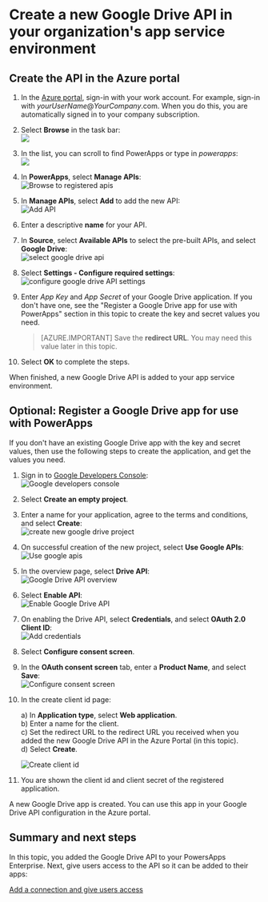 <properties
    pageTitle="Add the Google Drive API to PowerApps Enterprise | Microsoft Azure"
    description="Create or configure a new Google Drive API in your organization's app service environment"
    services=""
    suite="powerapps"
    documentationCenter="" 
    authors="rajeshramabathiran"
    manager="dwrede"
    editor=""/>

<tags
   ms.service="powerapps"
   ms.devlang="na"
   ms.topic="article"
   ms.tgt_pltfrm="na"
   ms.workload="na" 
   ms.date="11/25/2015"
   ms.author="litran"/>

# Create a new Google Drive API in your organization's app service environment

## Create the API in the Azure portal

1. In the [Azure portal](https://portal.azure.com/), sign-in with your work account. For example, sign-in with *yourUserName*@*YourCompany*.com. When you do this, you are automatically signed in to your company subscription.
 
2. Select **Browse** in the task bar:  
![][15]

3. In the list, you can scroll to find PowerApps or type in *powerapps*:  
![][16]  

4. In **PowerApps**, select **Manage APIs**:  
![Browse to registered apis][1]

5. In **Manage APIs**, select **Add** to add the new API:  
![Add API][2]

6. Enter a descriptive **name** for your API.  
    
7. In **Source**, select **Available APIs** to select the pre-built APIs, and select **Google Drive**:  
![select google drive api][3]

8. Select **Settings - Configure required settings**:  
![configure google drive API settings][4]

9. Enter *App Key* and *App Secret* of your Google Drive application. If you don't have one, see the "Register a Google Drive app for use with PowerApps" section in this topic to create the key and secret values you need.  

    > [AZURE.IMPORTANT] Save the **redirect URL**. You may need this value later in this topic.

10. Select **OK** to complete the steps.

When finished, a new Google Drive API is added to your app service environment.


## Optional: Register a Google Drive app for use with PowerApps

If you don't have an existing Google Drive app with the key and secret values, then use the following steps to create the application, and get the values you need. 

1. Sign in to [Google Developers Console][5]:  
![Google developers console][6]

2. Select **Create an empty project**. 

3. Enter a name for your application, agree to the terms and conditions, and select **Create**:  
![create new google drive project][7]

4. On successful creation of the new project, select **Use Google APIs**:  
![Use google apis][8]

5. In the overview page, select **Drive API**:  
![Google Drive API overview][9]

6. Select **Enable API**:  
![Enable Google Drive API][10]

7. On enabling the Drive API, select **Credentials**, and select **OAuth 2.0 Client ID**:  
![Add credentials][12]

8. Select **Configure consent screen**.

9. In the **OAuth consent screen** tab, enter a **Product Name**, and select **Save**:  
![Configure consent screen][13]

10. In the create client id page:  

    a) In **Application type**, select **Web application**.  
    b) Enter a name for the client.  
    c) Set the redirect URL to the redirect URL you received when you added the new Google Drive API in the Azure Portal (in this topic).  
    d) Select **Create**.  

    ![Create client id][14] 

11. You are shown the client id and client secret of the registered application.

A new Google Drive app is created. You can use this app in your Google Drive API configuration in the Azure portal. 

## Summary and next steps
In this topic, you added the Google Drive API to your PowersApps Enterprise. Next, give users access to the API so it can be added to their apps: 

[Add a connection and give users access](powerapps-manage-api-connection-user-access.md)


<!--References-->
[1]: ./media/powerapps-create-api-googledrive/browse-to-registered-apis.PNG
[2]: ./media/powerapps-create-api-googledrive/add-api.PNG
[3]: ./media/powerapps-create-api-googledrive/select-googledrive-api.PNG
[4]: ./media/powerapps-create-api-googledrive/configure-googledrive-api.PNG
[5]: https://console.developers.google.com/
[6]: ./media/powerapps-create-api-googledrive/google-developers-console.PNG
[7]: ./media/powerapps-create-api-googledrive/googledrive-create-project.PNG
[8]: ./media/powerapps-create-api-googledrive/use-google-apis.PNG
[9]: ./media/powerapps-create-api-googledrive/googledrive-api-overview.PNG
[10]: ./media/powerapps-create-api-googledrive/enable-googledrive-api.PNG
[11]: ./media/powerapps-create-api-googledrive/googledrive-api-credentials.PNG
[12]: ./media/powerapps-create-api-googledrive/googledrive-api-credentials-add.PNG
[13]: ./media/powerapps-create-api-googledrive/configure-consent-screen.PNG
[14]: ./media/powerapps-create-api-googledrive/create-client-id.PNG
[15]: ./media/powerapps-create-api-googledrive/browseall.png
[16]: ./media/powerapps-create-api-googledrive/allresources.png
